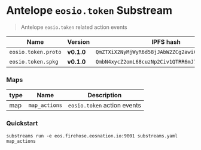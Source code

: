 # Antelope `eosio.token` Substream

> Antelope `eosio.token` related action events

| Name                | Version     | IPFS hash |
|---------------------|-------------|-----------|
| `eosio.token.proto` | **v0.1.0**  | `QmZTXiX2NyMjWyR6d58jJAbW2ZCg2awiCjZRbb6JyustxX`
| `eosio.token.spkg`  | **v0.1.0**  | `QmbN4xycZ2omL68cuzNp2Civ1QTRR6mJ7P7kBQuACsEp1H`

### Maps

| type | Name          | Description
|------|---------------|------------------|
| map  | `map_actions` | `eosio.token` action events

### Quickstart

```
substreams run -e eos.firehose.eosnation.io:9001 substreams.yaml map_actions
```